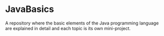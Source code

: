 # JavaBasics

A repository where the basic elements of the Java programming language are explained in detail and each topic is its own mini-project.
